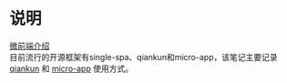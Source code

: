 # 说明
[微前端介绍](https://qiankun.umijs.org/zh/guide)  
目前流行的开源框架有single-spa、qiankun和micro-app，该笔记主要记录 [qiankun](https://qiankun.umijs.org/zh/guide) 和 [micro-app](https://micro-zoe.github.io/micro-app/docs.html#/) 使用方式。
